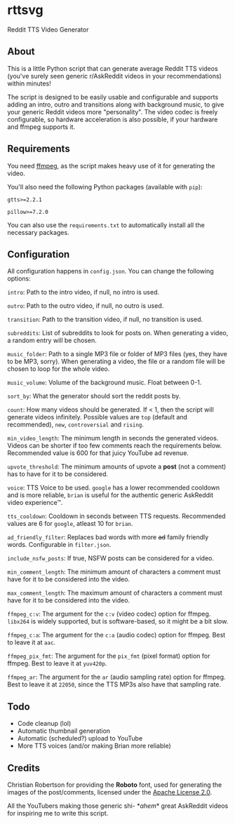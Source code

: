 # rttsvg
Reddit TTS Video Generator

## About

This is a little Python script that can generate average Reddit TTS videos (you've surely seen generic r/AskReddit videos in your recommendations) within minutes!

The script is designed to be easily usable and configurable and supports adding an intro, outro and transitions along with background music, to give your generic Reddit videos more "personality". The video codec is freely configurable, so hardware acceleration is also possible, if your hardware and ffmpeg supports it.

## Requirements

You need [ffmpeg](https://ffmpeg.org/), as the script makes heavy use of it for generating the video.

You'll also need the following Python packages (available with ``pip``):

``gtts>=2.2.1``

``pillow>=7.2.0``

You can also use the ``requirements.txt`` to automatically install all the necessary packages.

## Configuration

All configuration happens in ``config.json``. You can change the following options:

``intro``: Path to the intro video, if null, no intro is used.

``outro``: Path to the outro video, if null, no outro is used.

``transition``: Path to the transition video, if null, no transition is used.

``subreddits``: List of subreddits to look for posts on. When generating a video, a random entry will be chosen.

``music_folder``: Path to a single MP3 file or folder of MP3 files (yes, they have to be MP3, sorry). When generating a video, the file or a random file will be chosen to loop for the whole video.

``music_volume``: Volume of the background music. Float between 0-1.

``sort_by``: What the generator should sort the reddit posts by.

``count``: How many videos should be generated. If < 1, then the script will generate videos infinitely. Possible values are ``top`` (default and recommended), ``new``, ``controversial`` and ``rising``.

``min_video_length``: The minimum length in seconds the generated videos. Videos can be shorter if too few comments reach the requirements below. Recommended value is 600 for that juicy YouTube ad revenue.

``upvote_threshold``: The minimum amounts of upvote a **post** (not a comment) has to have for it to be considered.

``voice``: TTS Voice to be used. ``google`` has a lower recommended cooldown and is more reliable, ``brian`` is useful for the authentic generic AskReddit video experience™.

``tts_cooldown``: Cooldown in seconds between TTS requests. Recommended values are 6 for ``google``, atleast 10 for ``brian``.

``ad_friendly_filter``: Replaces bad words with more ~~ad~~ family friendly words. Configurable in ``filter.json``.

``include_nsfw_posts``: If true, NSFW posts can be considered for a video.

``min_comment_length``: The minimum amount of characters a comment must have for it to be considered into the video.

``max_comment_length``: The maximum amount of characters a comment must have for it to be considered into the video.

``ffmpeg_c:v``: The argument for the ``c:v`` (video codec) option for ffmpeg. ``libx264`` is widely supported, but is software-based, so it might be a bit slow.

``ffmpeg_c:a``: The argument for the ``c:a`` (audio codec) option for ffmpeg. Best to leave it at ``aac``.

``ffmpeg_pix_fmt``: The argument for the ``pix_fmt`` (pixel format) option for ffmpeg. Best to leave it at ``yuv420p``.

``ffmpeg_ar``: The argument for the ``ar`` (audio sampling rate) option for ffmpeg. Best to leave it at ``22050``, since the TTS MP3s also have that sampling rate.

## Todo

- Code cleanup (lol)
- Automatic thumbnail generation
- Automatic (scheduled?) upload to YouTube
- More TTS voices (and/or making Brian more reliable)

## Credits

Christian Robertson for providing the **Roboto** font, used for generating the images of the post/comments, licensed under the [Apache License 2.0](https://www.apache.org/licenses/LICENSE-2.0).

All the YouTubers making those generic shi- \**ahem*\* great AskReddit videos for inspiring me to write this script.